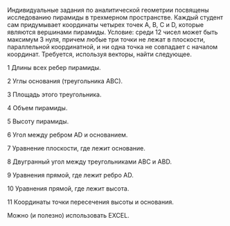 Индивидуальные задания по аналитической геометрии посвящены исследованию пирамиды в трехмерном пространстве.
Каждый студент сам придумывает координаты четырех
точек А, В, С и D, которые являются вершинами пирамиды.
Условие: среди 12 чисел может быть максимум 3 нуля,
причем любые три точки не лежат в плоскости,
параллельной координатной, и ни одна точка не совпадает с
началом координат. Требуется, используя векторы, найти
следующее.

1 Длины всех ребер пирамиды.

2 Углы основания (треугольника АВС).

3 Площадь этого треугольника.

4 Объем пирамиды.

5 Высоту пирамиды.

6 Угол между ребром АD и основанием.

7 Уравнение плоскости, где лежит основание.

8 Двугранный угол между треугольниками АВС и АВD.

9 Уравнения прямой, где лежит ребро АD.

10 Уравнения прямой, где лежит высота.

11 Координаты точки пересечения высоты и основания.


Можно (и полезно) использовать EXCEL.
